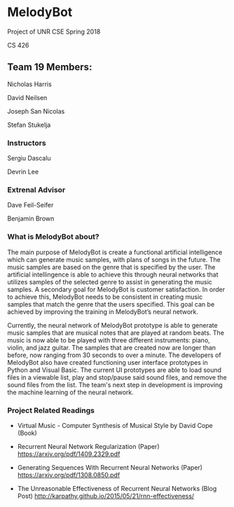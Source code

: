 # MelodyBot

Project of UNR CSE Spring 2018

CS 426

## Team 19 Members:

Nicholas Harris

David Neilsen

Joseph San Nicolas

Stefan Stukelja

### Instructors

Sergiu Dascalu

Devrin Lee

### Extrenal Advisor

Dave Feil-Seifer

Benjamin Brown

### What is MelodyBot about?

The main purpose of MelodyBot is create a functional artificial intelligence which can generate music samples, with plans of songs in the future.  The music samples are based on the genre that is specified by the user.  The artificial intellingence is able to achieve this through neural networks that utilizes samples of the selected genre to assist in generating the music samples.  A secondary goal for MelodyBot is customer satisfaction.  In order to achieve this, MelodyBot needs to be consistent in creating music samples that match the genre that the users specified.  This goal can be achieved by improving the training in MelodyBot’s neural network.

Currently, the neural network of MelodyBot prototype is able to generate music samples that are musical notes that are played at random beats.  The music is now able to be played with three different instruments: piano, violin, and jazz guitar.  The samples that are created now are longer than before, now ranging from 30 seconds to over a minute.  The developers of MelodyBot also have created functioning user interface prototypes in Python and Visual Basic.  The current UI prototypes are able to load sound files in a viewable list, play and stop/pause said sound files, and remove the sound files from the list.  The team's next step in development is improving the machine learning of the neural network.  

### Project Related Readings

- Virtual Music - Computer Synthesis of Musical Style by David Cope (Book)

- Recurrent Neural Network Regularization (Paper)
https://arxiv.org/pdf/1409.2329.pdf

- Generating Sequences With Recurrent Neural Networks (Paper) 
https://arxiv.org/pdf/1308.0850.pdf

- The Unreasonable Effectiveness of Recurrent Neural Networks (Blog Post) 
http://karpathy.github.io/2015/05/21/rnn-effectiveness/

